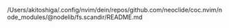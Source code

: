 /Users/akitoshiga/.config/nvim/dein/repos/github.com/neoclide/coc.nvim/node_modules/@nodelib/fs.scandir/README.md